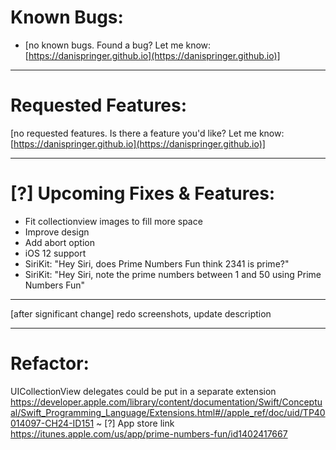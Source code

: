 # Known Bugs:

- [no known bugs. Found a bug? Let me know: [https://danispringer.github.io](https://danispringer.github.io)]

---------------------------------------------------------------------------------------------------------------

# Requested Features:
[no requested features. Is there a feature you'd like? Let me know: [https://danispringer.github.io](https://danispringer.github.io)]

---------------------------------------------------------------------------------------------------------------

# [?] Upcoming Fixes & Features:
- Fit collectionview images to fill more space
- Improve design
- Add abort option
- iOS 12 support
- SiriKit: "Hey Siri, does Prime Numbers Fun think 2341 is prime?"
- SiriKit: "Hey Siri, note the prime numbers between 1 and 50 using Prime Numbers Fun"

---------------------------------------------------------------------------------------------------------------

[after significant change] redo screenshots, update description

---------------------------------------------------------------------------------------------------------------
# Refactor:
UICollectionView delegates could be put in a separate extension
https://developer.apple.com/library/content/documentation/Swift/Conceptual/Swift_Programming_Language/Extensions.html#//apple_ref/doc/uid/TP40014097-CH24-ID151
~
[?] App store link https://itunes.apple.com/us/app/prime-numbers-fun/id1402417667